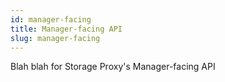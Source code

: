 ```yaml
---
id: manager-facing
title: Manager-facing API
slug: manager-facing
---
```


Blah blah for Storage Proxy's Manager-facing API
